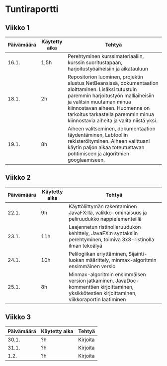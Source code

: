 # Tuntiraportti

## Viikko 1

Päivämäärä       | Käytetty aika | Tehtyä |
-----------|------|--------|
16.1. | 1,5h | Perehtyminen kurssimateriaaliin, kurssin suoritustapaan, harjoitustyöaiheisiin ja aikatauluun |
18.1. | 2h   | Repositorion luominen, projektin alustus NetBeansissä, dokumentaation aloittaminen. Lisäksi tutustuin paremmin harjoitustyön malliaiheisiin ja valitsin muutaman minua kiinnostavan aiheen. Huomenna on tarkoitus tarkastella paremmin minua kiinnostavia aiheita ja valita niistä yksi. |
19.1. | 8h   | Aiheen valitseminen, dokumentaation täydentäminen, Labtooliin rekisteröityminen. Aiheen valittuani käytin paljon aikaa toteutustavan pohtimiseen ja algoritmien googlaamiseen. |


## Viikko 2

Päivämäärä       | Käytetty aika | Tehtyä |
-----------|------|--------|
22.1. | 9h | Käyttöliittymän rakentaminen JavaFX:llä, valikko-ominaisuus ja peliruudukko nappielementeillä |
23.1. | 11h | Laajennetun ristinollaruudukon kehittely, JavaFX:n syntaksiin perehtyminen, toimiva 3x3-ristinolla ilman tekoälyä |
24.1. | 10h   | Pelilogiikan eriyttäminen, Sijainti-luokan määrittely, minmax-algoritmin ensimmäinen versio |
25.1. | 8h   | Minmax-algoritmin ensimmäisen version jatkaminen, JavaDoc-kommenttien kirjoittaminen, yksikkötestien kirjoittaminen, viikkoraportin laatiminen |


## Viikko 3

Päivämäärä       | Käytetty aika | Tehtyä |
-----------|------|--------|
30.1. | ?h | Kirjoita |
31.1. | ?h | Kirjoita |
1.2. | ?h   | Kirjoita |
